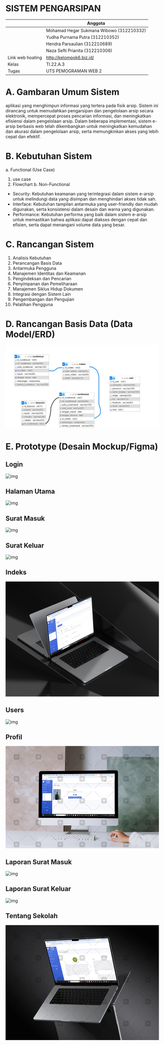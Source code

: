 # SISTEM PENGARSIPAN
|                    | Anggota                                  |
|--------------------|------------------------------------------|
|                    | Mohamad Hegar Sukmana Wibowo (312210332) |
|                    | Yudha Purnama Putra (312210352)          |
|                    | Hendra Parsaulian (312210689)            |
|                    | Naza Sefti Prianita (312210306)          |
| Link web hoating   | http://kelompok6.biz.id/                 |
| Kelas              | TI.22.A.3                                |
| Tugas              | UTS PEMOGRAMAN WEB 2                     |
# A. Gambaran Umum Sistem
aplikasi yang menghimpun informasi yang tertera pada fisik arsip. Sistem ini dirancang untuk
memudahkan pengarsipan dan pengelolaan arsip secara elektronik, mempercepat proses pencarian
informasi, dan meningkatkan efisiensi dalam pengelolaan arsip. Dalam beberapa implementasi, sistem
e-arsip berbasis web telah dikembangkan untuk meningkatkan kemudahan dan akurasi dalam
pengelolaan arsip, serta memungkinkan akses yang lebih cepat dan efektif.
# B. Kebutuhan Sistem
a. Functional (Use Case)
1. use case
2. Flowchart
b. Non-Functional
- Security: Kebutuhan keamanan yang terintegrasi dalam sistem e-arsip untuk melindungi data
yang disimpan dan menghindari akses tidak sah.
- Interface: Kebutuhan tampilan antarmuka yang user-friendly dan mudah digunakan, serta
konsistensi dalam desain dan warna yang digunakan.
- Performance: Kebutuhan performa yang baik dalam sistem e-arsip untuk memastikan bahwa
aplikasi dapat diakses dengan cepat dan efisien, serta dapat menangani volume data yang
besar.
# C. Rancangan Sistem
1. Analisis Kebutuhan
2. Perancangan Basis Data
3. Antarmuka Pengguna
4. Manajemen Identitas dan Keamanan
5. Pengindeksan dan Pencarian
6. Penyimpanan dan Pemeliharaan
7. Manajemen Siklus Hidup Dokumen
8. Integrasi dengan Sistem Lain
9. Pengembangan dan Pengujian
10. Pelatihan Pengguna
# D. Rancangan Basis Data (Data Model/ERD)
![img](img/erd.png)
# E. Prototype (Desain Mockup/Figma)
## Login
![img](img/1.jpeg)
## Halaman Utama
![img](img/2.jpeg)
## Surat Masuk
![img](img/3.jpeg)
## Surat Keluar
![img](img/4.jpeg)
## Indeks
![img](img/5.jpeg)
## Users
![img](img/6.jpeg)
## Profil
![img](img/7.jpeg)
## Laporan Surat Masuk
![img](img/8.jpeg)
## Laporan Surat Keluar
![img](img/9.jpeg)
## Tentang Sekolah
![img](img/10.jpeg)
